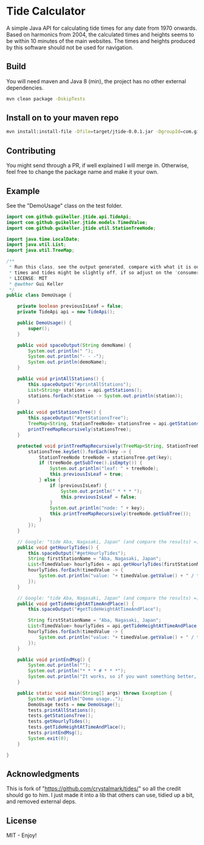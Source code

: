 # Tide Calculator

A simple Java API for calculating tide times for any date from 1970 onwards.  
Based on harmonics from 2004, the calculated times and heights seems to be within 10 minutes of the main websites.
The times and heights produced by this software should not be used for navigation.

## Build

You will need maven and Java 8 (min), the project has no other external dependencies.
```bash
mvn clean package -DskipTests
```

## Install on to your maven repo
```bash
mvn install:install-file -Dfile=target/jtide-0.0.1.jar -DgroupId=com.github.guikeller -DartifactId=jtide -Dversion=0.0.1 -Dpackaging=jar
```

## Contributing

You might send through a PR, if well explained I will merge in.
Otherwise, feel free to change the package name and make it your own.

## Example

See the "DemoUsage" class on the test folder.

```java
import com.github.guikeller.jtide.api.TideApi;
import com.github.guikeller.jtide.models.TimedValue;
import com.github.guikeller.jtide.util.StationTreeNode;

import java.time.LocalDate;
import java.util.List;
import java.util.TreeMap;

/**
 * Run this class, see the output generated, compare with what it is out there (google)
 * times and tides might be slightly off, if so adjust on the 'consumer' / 'client'
 * LICENSE: MIT
 * @author Gui Keller
 */
public class DemoUsage {

    private boolean previousIsLeaf = false;
    private TideApi api = new TideApi();

    public DemoUsage() {
        super();
    }

    public void spaceOutput(String demoName) {
        System.out.println(" ");
        System.out.println("- - -");
        System.out.println(demoName);
    }

    public void printAllStations() {
        this.spaceOutput("#printAllStations");
        List<String> stations = api.getStations();
        stations.forEach(station -> System.out.println(station));
    }

    public void getStationsTree() {
        this.spaceOutput("#getStationsTree");
        TreeMap<String, StationTreeNode> stationsTree = api.getStationsTree();
        printTreeMapRecursively(stationsTree);
    }

    protected void printTreeMapRecursively(TreeMap<String, StationTreeNode> stationsTree) {
        stationsTree.keySet().forEach(key -> {
            StationTreeNode treeNode = stationsTree.get(key);
            if (treeNode.getSubTree().isEmpty()) {
                System.out.println("leaf: " + treeNode);
                this.previousIsLeaf = true;
            } else {
                if (previousIsLeaf) {
                    System.out.println(" * * * ");
                    this.previousIsLeaf = false;
                }
                System.out.println("node: " + key);
                this.printTreeMapRecursively(treeNode.getSubTree());
            }
        });
    }

    // Google: "tide Aba, Nagasaki, Japan" (and compare the results) =]
    public void getHourlyTides() {
        this.spaceOutput("#getHourlyTides");
        String firstStationName = "Aba, Nagasaki, Japan";
        List<TimedValue> hourlyTides = api.getHourlyTides(firstStationName, LocalDate.now());
        hourlyTides.forEach(timedValue -> {
            System.out.println("value: "+ timedValue.getValue() + " / type: " + timedValue.getType() + " / time: "+timedValue.getCalendar());
        });
    }

    // Google: "tide Aba, Nagasaki, Japan" (and compare the results) =]
    public void getTideHeightAtTimeAndPlace() {
        this.spaceOutput("#getTideHeightAtTimeAndPlace");

        String firstStationName = "Aba, Nagasaki, Japan";
        List<TimedValue> hourlyTides = api.getTideHeightAtTimeAndPlace(firstStationName, LocalDate.now());
        hourlyTides.forEach(timedValue -> {
            System.out.println("value: "+ timedValue.getValue() + " / type: " + timedValue.getType() + " / time: "+timedValue.getCalendar());
        });
    }

    public void printEndMsg() {
        System.out.println("");
        System.out.println("* * * # * * *");
        System.out.println("It works, so if you want something better, clone this repo and do it yourself.");
    }

    public static void main(String[] args) throws Exception {
        System.out.println("Demo usage..");
        DemoUsage tests = new DemoUsage();
        tests.printAllStations();
        tests.getStationsTree();
        tests.getHourlyTides();
        tests.getTideHeightAtTimeAndPlace();
        tests.printEndMsg();
        System.exit(0);
    }

}
```


## Acknowledgments

This is fork of "https://github.com/crystalmark/tides/" so all the credit should go to him.
I just made it into a lib that others can use, tidied up a bit, and removed external deps.

## License
MIT - Enjoy!

